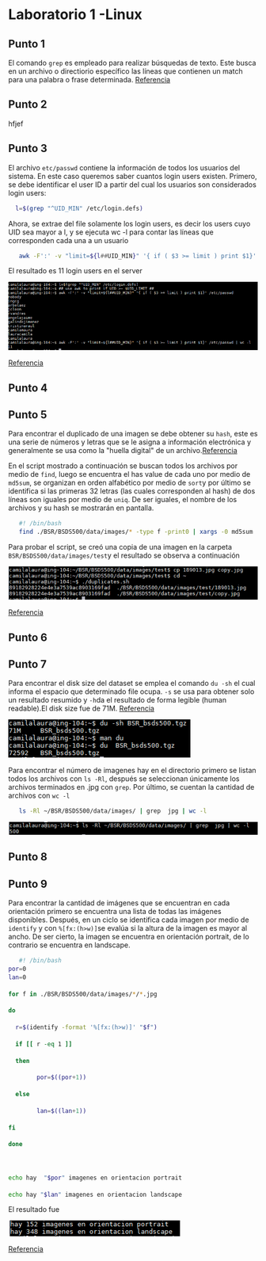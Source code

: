 # Laboratorio 1 -Linux

## Punto 1

El comando ```grep``` es empleado para realizar búsquedas de texto. Este busca en un archivo o directiorio específico las líneas que contienen un match para una palabra o frase determinada. [Referencia](https://www.cyberciti.biz/faq/howto-use-grep-command-in-linux-unix/)

## Punto 2

hfjef
## Punto 3

El archivo ```etc/passwd``` contiene la información de todos los usuarios del sistema. En este caso queremos saber cuantos login users existen.
Primero, se debe identificar el user ID a partir del cual los usuarios son considerados login users:

 ```bash
   l=$(grep "^UID_MIN" /etc/login.defs) 
   ```

Ahora, se extrae del file solamente los login users, es decir los users cuyo UID sea mayor a l,  y se ejecuta wc -l para contar las líneas que corresponden cada una a un usuario

```bash
   awk -F':' -v "limit=${l##UID_MIN}" '{ if ( $3 >= limit ) print $1}' /etc/passwd | wc -l
   ```
El resultado es 11 login users en el server

![punto 3](https://github.com/mc-escobar11/IBIO4680/blob/master/01-Linux/Answers/images/images/p_3.png?raw=true)

[Referencia](https://unix.stackexchange.com/questions/144705/use-cut-to-extract-a-list-from-etc-passwd ) 

## Punto 4

## Punto 5

Para encontrar el duplicado de una imagen se debe obtener su ```hash```, este es una serie de números y letras que se le asigna a información electrónica y generalmente se usa como la "huella digital" de un archivo.[Referencia](https://percipient.co/computer-files-hash-value/)

En el script mostrado a continuación se buscan todos los archivos por medio de ```find```, luego se encuentra el has value de cada uno por medio de ```md5sum```, se organizan en orden alfabético por medio de ```sort```y por último se identifica si las primeras 32 letras (las cuales corresponden al hash) de dos líneas son iguales por medio de ```uniq```. De ser iguales, el nombre de los archivos y su hash se mostrarán en pantalla. 

```bash
   #! /bin/bash
   find ./BSR/BSDS500/data/images/* -type f -print0 | xargs -0 md5sum | sort | uniq -w32 --all-repeated=separate
   ```
Para probar el script, se creó una copia de una imagen en la carpeta ```BSR/BSDS500/data/images/test```y el resultado se observa a continuación

![punto5](https://github.com/mc-escobar11/IBIO4680/blob/master/01-Linux/Answers/images/images/p_5_1.png?raw=true)

[Referencia](https://superuser.com/questions/487810/find-all-duplicate-files-by-md5-hash)

## Punto 6

## Punto 7

Para encontrar el disk size del dataset se emplea el comando ```du -sh``` el cual informa el espacio que determinado file ocupa. ```-s``` se usa para obtener solo un resultado resumido y ```-h```da el resultado de forma legible (human readable).El disk size fue de 71M.  [Referencia](https://unix.stackexchange.com/questions/185764/how-do-i-get-the-size-of-a-directory-on-the-command-line)

![punto7](https://github.com/mc-escobar11/IBIO4680/blob/master/01-Linux/Answers/images/images/p_7.png?raw=true)

Para encontrar el número de imagenes hay en el directorio primero se listan todos los archivos con ```ls -Rl```, después se seleccionan únicamente los archivos terminados en .jpg con ```grep```. Por último, se cuentan la cantidad de archivos con ```wc -l```

```bash
   ls -Rl ~/BSR/BSDS500/data/images/ | grep  jpg | wc -l  
   ```
![punto7](https://github.com/mc-escobar11/IBIO4680/blob/master/01-Linux/Answers/images/images/p_7_1.png?raw=true)

## Punto 8

## Punto 9

Para encontrar la cantidad de imágenes que se encuentran en cada orientación primero se encuentra una lista de todas las imágenes disponibles. Después, en un ciclo se identifica cada imagen por medio de ```identify``` y con ```%[fx:(h>w)]```se evalúa si la altura de la imagen es mayor al ancho. De ser cierto, la imagen se encuentra en orientación portrait, de lo contrario se encuentra en landscape. 

```bash
   #! /bin/bash
por=0 
lan=0 

for f in ./BSR/BSDS500/data/images/*/*.jpg 

do 

  r=$(identify -format '%[fx:(h>w)]' "$f") 

  if [[ r -eq 1 ]] 

  then 

        por=$((por+1)) 

  else 

        lan=$((lan+1)) 

fi 

done 

  

echo hay  "$por" imagenes en orientacion portrait 

echo hay "$lan" imagenes en orientacion landscape 
 ```
El resultado fue

![punto9](https://github.com/mc-escobar11/IBIO4680/blob/master/01-Linux/Answers/images/images/p_9_1.png?raw=true)

[Referencia](https://unix.stackexchange.com/questions/294341/shell-script-to-separate-and-move-landscape-and-portrait-images)

